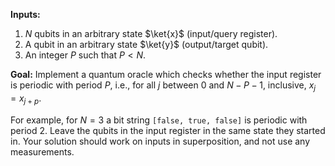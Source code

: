 **Inputs:** 

1. $N$ qubits in an arbitrary state $\ket{x}$ (input/query register).
2. A qubit in an arbitrary state $\ket{y}$ (output/target qubit).
3. An integer $P$ such that $P < N$.

**Goal:** 
Implement a quantum oracle which checks whether the input register is periodic with period $P$, i.e., for all $j$ between $0$ and $N - P - 1$, inclusive, $x_j = x_{j+p}$.

For example, for $N = 3$ a bit string `[false, true, false]` is periodic with period 2.
Leave the qubits in the input register in the same state they started in.
Your solution should work on inputs in superposition, and not use any measurements.